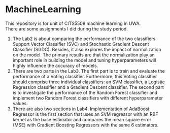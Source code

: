 # MachineLearning
This repository is for unit of CITS5508 machine learning in UWA. <br>
There are some assignments I did during the study period. <br>
1. The Lab2 is about comparing the performance of the two classifiers Support Vector Classifier (SVC) and Stochastic Gradient Descent Classifier (SGDC). Besides, it also explores the impact of normalization on the model. The primary results are that the normalization play an important role in building the model and tuning hyperparameters will highly influence the accuracy of models. <br>
2. There are two parts in the Lab3. The first part is to train and evaluate the performance of a Voting classifier. Furthermore, this Voting classifier should comprise three individual classifiers: an SVM classifier, a Logistic Regression classifier and a Gradient Descent classifier. The second part is to investigate the performance of the Random Forest classifier and implement two Random Forest classifiers with different hyperparameter values. <br>
3. There are also two sections in Lab4. Implementation of AdaBoost Regressor is the first section that uses an SVM regressor with an RBF kernel as the base estimator and compares the mean square error (MSE) with Gradient Boosting Regressors with the same 6 estimators. 
